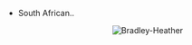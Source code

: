 - South African..

<!---
Bradley-Heather/Bradley-Heather is a ✨ special ✨ repository because its `README.md` (this file) appears on your GitHub profile.
You can click the Preview link to take a look at your changes.
--->

  <p align="center"> <img src="https://github-readme-stats.vercel.app/api/top-langs/?username=Bradley-Heather&show_icons=true&layout=compact" alt="Bradley-Heather" />


